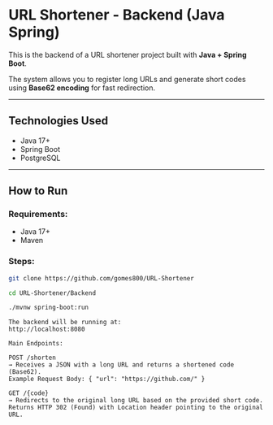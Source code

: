 # URL Shortener - Backend (Java Spring)

This is the backend of a URL shortener project built with **Java + Spring Boot**.

The system allows you to register long URLs and generate short codes using **Base62 encoding** for fast redirection.

---

## Technologies Used

- Java 17+
- Spring Boot
- PostgreSQL

---

## How to Run

### Requirements:
- Java 17+
- Maven

### Steps:

```bash
git clone https://github.com/gomes800/URL-Shortener

cd URL-Shortener/Backend

./mvnw spring-boot:run
```

    The backend will be running at:
    http://localhost:8080

    Main Endpoints:
    
    POST /shorten
    → Receives a JSON with a long URL and returns a shortened code (Base62).
    Example Request Body: { "url": "https://github.com/" }
    
    GET /{code}
    → Redirects to the original long URL based on the provided short code.
    Returns HTTP 302 (Found) with Location header pointing to the original URL.
    
    
